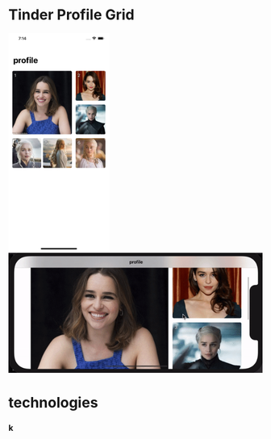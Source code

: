 # Tinder Profile Grid




 <img src="g.png" width="200" /> &emsp;&emsp;&emsp;&emsp;&emsp;&emsp;&emsp;&emsp;&emsp; <img src="g.gif"  />  


# technologies

### </tab> k